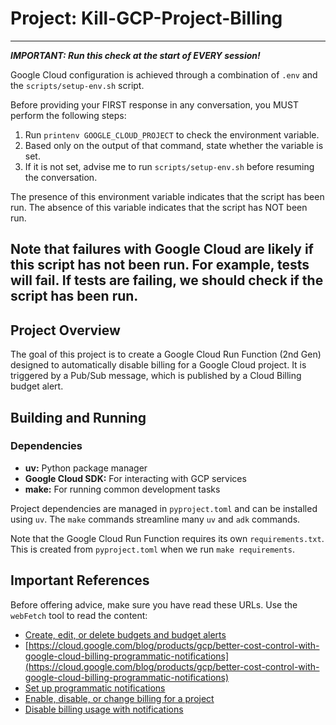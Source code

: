 # Project: Kill-GCP-Project-Billing

---
***IMPORTANT: Run this check at the start of EVERY session!***

Google Cloud configuration is achieved through a combination of `.env` and the `scripts/setup-env.sh` script. 

Before providing your FIRST response in any conversation, you MUST perform the following steps:
1.  Run `printenv GOOGLE_CLOUD_PROJECT` to check the environment variable.
2.  Based only on the output of that command, state whether the variable is set.
3.  If it is not set, advise me to run `scripts/setup-env.sh` before resuming the conversation.

The presence of this environment variable indicates that the script has been run. The absence of this variable indicates that the script has NOT been run.

Note that failures with Google Cloud are likely if this script has not been run. For example, tests will fail. If tests are failing, we should check if the script has been run.
---

## Project Overview

The goal of this project is to create a Google Cloud Run Function (2nd Gen) designed to automatically disable billing for a Google Cloud project. It is triggered by a Pub/Sub message, which is published by a Cloud Billing budget alert.

## Building and Running

### Dependencies

- **uv:** Python package manager
- **Google Cloud SDK:** For interacting with GCP services
- **make:** For running common development tasks

Project dependencies are managed in `pyproject.toml` and can be installed using `uv`. The `make` commands streamline many `uv` and `adk` commands.

Note that the Google Cloud Run Function requires its own `requirements.txt`. This is created from `pyproject.toml` when we run `make requirements`.

## Important References

Before offering advice, make sure you have read these URLs. Use the `webFetch` tool to read the content:

- [Create, edit, or delete budgets and budget alerts](https://cloud.google.com/billing/docs/how-to/budgets)
- [https://cloud.google.com/blog/products/gcp/better-cost-control-with-google-cloud-billing-programmatic-notifications](https://cloud.google.com/blog/products/gcp/better-cost-control-with-google-cloud-billing-programmatic-notifications)
- [Set up programmatic notifications](https://cloud.google.com/billing/docs/how-to/budgets-programmatic-notifications)
- [Enable, disable, or change billing for a project](https://cloud.google.com/billing/docs/how-to/modify-project)
- [Disable billing usage with notifications](https://cloud.google.com/billing/docs/how-to/disable-billing-with-notifications)
